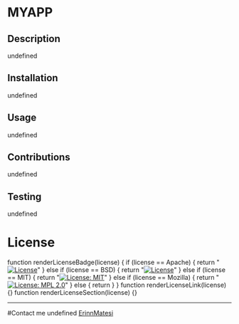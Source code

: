 # MYAPP

  ## Description
  undefined
  
  ## Installation
  undefined
  
  ## Usage
  undefined
  
  ## Contributions
  undefined
  
  ## Testing
  undefined
  
  # License
  function renderLicenseBadge(license) {
  if (license == Apache) {
    return "[![License](https://img.shields.io/badge/License-Apache%202.0-blue.svg)](https://opensource.org/licenses/Apache-2.0)"
  } else if (license == BSD) {
    return "[![License](https://img.shields.io/badge/License-BSD%203--Clause-blue.svg)](https://opensource.org/licenses/BSD-3-Clause)"
  } else if (license == MIT) {
    return "[![License: MIT](https://img.shields.io/badge/License-MIT-yellow.svg)](https://opensource.org/licenses/MIT)"
  } else if (license == Mozilla) {
    return "[![License: MPL 2.0](https://img.shields.io/badge/License-MPL%202.0-brightgreen.svg)](https://opensource.org/licenses/MPL-2.0)"
  } else {
    return
  }
}
  function renderLicenseLink(license) {}
  function renderLicenseSection(license) {}
  
  ---
  #Contact me
  undefined
  [ErinnMatesi](https://github.com/ErinnMatesi)
